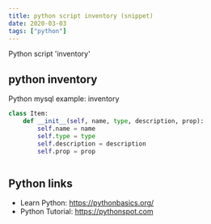 ```yaml
---
title: python script inventory (snippet)
date: 2020-03-03
tags: ["python"]
---
```

Python script 'inventory'


## python inventory

Python mysql example: inventory

```python
class Item:
    def __init__(self, name, type, description, prop):
        self.name = name
        self.type = type
        self.description = description
        self.prop = prop



```

## Python links

- Learn Python: https://pythonbasics.org/
- Python Tutorial: https://pythonspot.com
